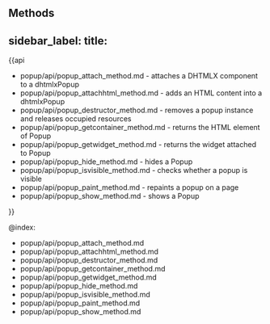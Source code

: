 Methods
---
sidebar_label: 
title: 
---          

{{api

- popup/api/popup_attach_method.md - attaches a DHTMLX component to a dhtmlxPopup
- popup/api/popup_attachhtml_method.md - adds an HTML content into a dhtmlxPopup
- popup/api/popup_destructor_method.md - removes a popup instance and releases occupied resources
- popup/api/popup_getcontainer_method.md - returns the HTML element of Popup
- popup/api/popup_getwidget_method.md - returns the widget attached to Popup
- popup/api/popup_hide_method.md - hides a Popup
- popup/api/popup_isvisible_method.md - checks whether a popup is visible
- popup/api/popup_paint_method.md - repaints a popup on a page
- popup/api/popup_show_method.md - shows a Popup

}}

@index:
- popup/api/popup_attach_method.md
- popup/api/popup_attachhtml_method.md
- popup/api/popup_destructor_method.md
- popup/api/popup_getcontainer_method.md
- popup/api/popup_getwidget_method.md
- popup/api/popup_hide_method.md
- popup/api/popup_isvisible_method.md
- popup/api/popup_paint_method.md
- popup/api/popup_show_method.md
